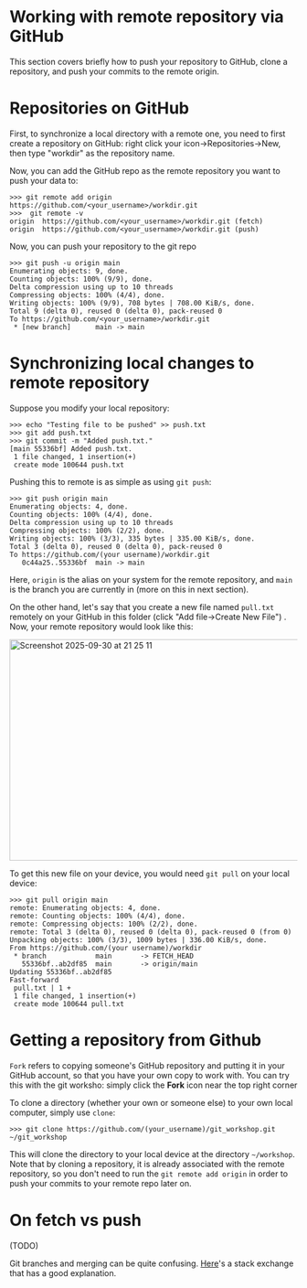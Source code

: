 # Working with remote repository via GitHub

This section covers briefly how to push your repository to GitHub, clone a repository, and push your commits to the remote origin.


# Repositories on GitHub

First, to synchronize a local directory with a remote one, you need to first create a repository on GitHub: right click your icon->Repositories->New, then type "workdir" as the repository name. 

Now, you can add the GitHub repo as the remote repository you want to push your data to:

```
>>> git remote add origin https://github.com/<your_username>/workdir.git
>>>  git remote -v
origin	https://github.com/<your_username>/workdir.git (fetch)
origin	https://github.com/<your_username>/workdir.git (push)
```

Now, you can push your repository to the git repo

```
>>> git push -u origin main 
Enumerating objects: 9, done.
Counting objects: 100% (9/9), done.
Delta compression using up to 10 threads
Compressing objects: 100% (4/4), done.
Writing objects: 100% (9/9), 708 bytes | 708.00 KiB/s, done.
Total 9 (delta 0), reused 0 (delta 0), pack-reused 0
To https://github.com/<your_username>/workdir.git
 * [new branch]      main -> main

```


# Synchronizing local changes to remote repository

Suppose you modify your local repository:

```
>>> echo "Testing file to be pushed" >> push.txt
>>> git add push.txt 
>>> git commit -m "Added push.txt."
[main 55336bf] Added push.txt.
 1 file changed, 1 insertion(+)
 create mode 100644 push.txt
```

Pushing this to remote is as simple as using `git push`: 

```
>>> git push origin main
Enumerating objects: 4, done.
Counting objects: 100% (4/4), done.
Delta compression using up to 10 threads
Compressing objects: 100% (2/2), done.
Writing objects: 100% (3/3), 335 bytes | 335.00 KiB/s, done.
Total 3 (delta 0), reused 0 (delta 0), pack-reused 0
To https://github.com/(your username)/workdir.git
   0c44a25..55336bf  main -> main
```

Here, `origin` is the alias on your system for the remote repository, and `main` is the branch you are currently in (more on this in next section).

On the other hand, let's say that you create a new file named `pull.txt` remotely on your GitHub in this folder (click "Add file->Create New File") . Now, your remote repository would look like this:

<img width="1477" height="387" alt="Screenshot 2025-09-30 at 21 25 11" src="https://github.com/user-attachments/assets/9862564f-9918-4c5d-9488-a4d17f88a334" />

To get this new file on your device, you would need `git pull` on your local device:

```
>>> git pull origin main
remote: Enumerating objects: 4, done.
remote: Counting objects: 100% (4/4), done.
remote: Compressing objects: 100% (2/2), done.
remote: Total 3 (delta 0), reused 0 (delta 0), pack-reused 0 (from 0)
Unpacking objects: 100% (3/3), 1009 bytes | 336.00 KiB/s, done.
From https://github.com/(your username)/workdir
 * branch            main       -> FETCH_HEAD
   55336bf..ab2df85  main       -> origin/main
Updating 55336bf..ab2df85
Fast-forward
 pull.txt | 1 +
 1 file changed, 1 insertion(+)
 create mode 100644 pull.txt
```

# Getting a repository from Github

`Fork` refers to copying someone's GitHub repository and putting it in your GitHub account, so that you have your own copy to work with. You can try this with the git worksho: simply click the **Fork** icon near the top right corner

To clone a directory (whether your own or someone else) to your own local computer, simply use `clone`:

```
>>> git clone https://github.com/(your_username)/git_workshop.git ~/git_workshop
```

This will clone the directory to your local device at the directory `~/workshop`. Note that by cloning a repository, it is already associated with the remote repository, so you don't need to run the `git remote add origin` in order to push your commits to your remote repo later on. 


# On fetch vs push



(TODO)


Git branches and merging can be quite confusing. [Here](https://stackoverflow.com/questions/71768999/how-to-merge-when-you-get-error-hint-you-have-divergent-branches-and-need-to-s)'s a stack exchange that has a good explanation.
